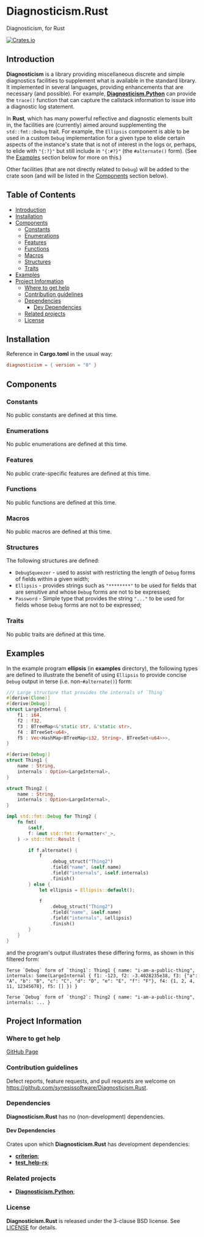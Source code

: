 # Diagnosticism.Rust <!-- omit in toc -->

Diagnosticism, for Rust

[![Crates.io](https://img.shields.io/crates/v/regex.svg)](https://crates.io/crates/Diagnosticism.Rust)


## Introduction

**Diagnosticism** is a library providing miscellaneous discrete and simple diagnostics facilities to supplement what is available in the standard library. It implemented in several languages, providing enhancements that are necessary (and possible). For example, [**Diagnosticism.Python**](https://github.com/synesissoftware/Diagnosticism.Python) can provide the `trace()` function that can capture the callstack information to issue into a diagnostic log statement.

In **Rust**, which has many powerful reflective and diagnostic elements built in, the facilities are (currently) aimed around supplementing the `std::fmt::Debug` trait. For example, the `Ellipsis` component is able to be used in a custom  `Debug` implementation for a given type to elide certain aspects of the instance's state that is not of interest in the logs or, perhaps, to elide with `"{:?}"` but still include in `"{:#?}"` (the `#alternate()` form). (See the [Examples](#examples) section below for more on this.)

Other facilities (that are not directly related to `Debug`) will be added to the crate soon (and will be listed in the [Components](#components) section below).


## Table of Contents <!-- omit in toc -->

- [Introduction](#introduction)
- [Installation](#installation)
- [Components](#components)
	- [Constants](#constants)
	- [Enumerations](#enumerations)
	- [Features](#features)
	- [Functions](#functions)
	- [Macros](#macros)
	- [Structures](#structures)
	- [Traits](#traits)
- [Examples](#examples)
- [Project Information](#project-information)
	- [Where to get help](#where-to-get-help)
	- [Contribution guidelines](#contribution-guidelines)
	- [Dependencies](#dependencies)
		- [Dev Dependencies](#dev-dependencies)
	- [Related projects](#related-projects)
	- [License](#license)


## Installation

Reference in **Cargo.toml** in the usual way:

```toml
diagnosticism = { version = "0" }
```


## Components

### Constants

No public constants are defined at this time.


### Enumerations

No public enumerations are defined at this time.


### Features

No public crate-specific features are defined at this time.


### Functions

No public functions are defined at this time.


### Macros

No public macros are defined at this time.


### Structures

The following structures are defined:

* `DebugSqueezer` - used to assist with restricting the length of `Debug` forms of fields within a given width;
* `Ellipsis` - provides strings such as `"********"` to be used for fields that are sensitive and whose `Debug` forms are not to be expressed;
* `Password` - Simple type that provides the string `"..."` to be used for fields whose `Debug` forms are not to be expressed;


### Traits

No public traits are defined at this time.


## Examples

In the example program **ellipsis** (in **examples** directory), the following types are defined to illustrate the benefit of using `Ellipsis` to provide concise `Debug` output in terse (i.e. non-`#alternate()`) form:

```Rust
/// Large structure that provides the internals of `Thing`
#[derive(Clone)]
#[derive(Debug)]
struct LargeInternal {
    f1 : i64,
    f2 : f32,
    f3 : BTreeMap<&'static str, &'static str>,
    f4 : BTreeSet<u64>,
    f5 : Vec<HashMap<BTreeMap<i32, String>, BTreeSet<u64>>>,
}

#[derive(Debug)]
struct Thing1 {
    name : String,
    internals : Option<LargeInternal>,
}

struct Thing2 {
    name : String,
    internals : Option<LargeInternal>,
}

impl std::fmt::Debug for Thing2 {
    fn fmt(
        &self,
        f: &mut std::fmt::Formatter<'_>,
    ) -> std::fmt::Result {

        if f.alternate() {
            f
                .debug_struct("Thing2")
                .field("name", &self.name)
                .field("internals", &self.internals)
                .finish()
        } else {
            let ellipsis = Ellipsis::default();

            f
                .debug_struct("Thing2")
                .field("name", &self.name)
                .field("internals", &ellipsis)
                .finish()
        }
    }
}
```

and the program's output illustrates these differing forms, as shown in this filtered form:

```plaintext
Terse `Debug` form of `thing1`: Thing1 { name: "i-am-a-public-thing", internals: Some(LargeInternal { f1: -123, f2: -3.4028235e38, f3: {"a": "A", "b": "B", "c": "C", "d": "D", "e": "E", "f": "F"}, f4: {1, 2, 4, 11, 12345678}, f5: [] }) }

Terse `Debug` form of `thing2`: Thing2 { name: "i-am-a-public-thing", internals: ... }
```


## Project Information

### Where to get help

[GitHub Page](https://github.com/synesissoftware/Diagnosticism.Rust "GitHub Page")


### Contribution guidelines

Defect reports, feature requests, and pull requests are welcome on https://github.com/synesissoftware/Diagnosticism.Rust.


### Dependencies

**Diagnosticism.Rust** has no (non-development) dependencies.

#### Dev Dependencies

Crates upon which **Diagnosticism.Rust** has development dependencies:

* [**criterion**](https://github.com/bheisler/criterion.rs);
* [**test_help-rs**](https://github.com/synesissoftware/test_help-rs);


### Related projects

* [**Diagnosticism.Python**](https://github.com/synesissoftware/Diagnosticism.Python);


### License

**Diagnosticism.Rust** is released under the 3-clause BSD license. See [LICENSE](./LICENSE) for details.


<!-- ########################### end of file ########################### -->

